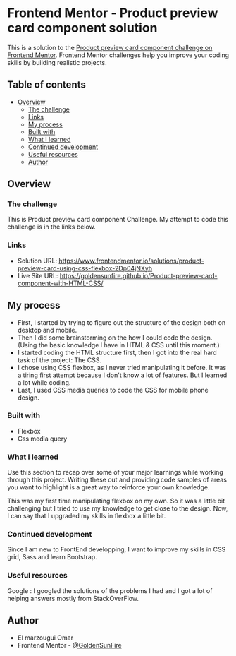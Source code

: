 # Frontend Mentor - Product preview card component solution

This is a solution to the [Product preview card component challenge on Frontend Mentor](https://www.frontendmentor.io/challenges/product-preview-card-component-GO7UmttRfa). Frontend Mentor challenges help you improve your coding skills by building realistic projects. 

## Table of contents

- [Overview](#overview)
  - [The challenge](#the-challenge)
  - [Links](#links)
  - [My process](#my-process)
  - [Built with](#built-with)
  - [What I learned](#what-i-learned)
  - [Continued development](#continued-development)
  - [Useful resources](#useful-resources)
  - [Author](#author)

## Overview

### The challenge

This is Product preview card component Challenge.
My attempt to code this challenge is in the links below.

### Links

- Solution URL: https://www.frontendmentor.io/solutions/product-preview-card-using-css-flexbox-2Dp04jNXyh
- Live Site URL: https://goldensunfire.github.io/Product-preview-card-component-with-HTML-CSS/

## My process

- First, I started by trying to figure out the structure of the design both on desktop and mobile.
- Then I did some brainstorming on the how I could code the design. (Using the basic knowledge I have in HTML & CSS until this moment.)
- I started coding the HTML structure first, then I got into the real hard task of the project: The CSS.
- I chose using CSS flexbox, as I never tried manipulating it before. It was a tiring first attempt because
  I don't know a lot of features. But I learned a lot while coding.
- Last, I used CSS media queries to code the CSS for mobile phone design.


### Built with

- Flexbox
- Css media query

### What I learned

Use this section to recap over some of your major learnings while working through this project. Writing these out and providing code samples of areas you want to highlight is a great way to reinforce your own knowledge.

This was my first time manipulating flexbox on my own. So it was a little bit challenging but I tried
to use my knowledge to get close to the design. Now, I can say that I upgraded my skills in flexbox a little bit.

### Continued development

Since I am new to FrontEnd developping, I want to improve my skills in CSS grid, Sass and learn Bootstrap.

### Useful resources

Google : I googled the solutions of the problems I had and I got a lot of helping answers mostly from StackOverFlow.


## Author

- El marzougui Omar
- Frontend Mentor - [@GoldenSunFire](https://www.frontendmentor.io/profile/GoldenSunFire)
